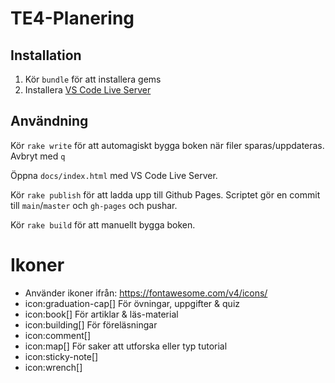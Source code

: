 # TE4-Planering
## Installation

1. Kör `bundle` för att installera gems
2. Installera [VS Code Live Server](https://marketplace.visualstudio.com/items?itemName=ritwickdey.LiveServer)

## Användning

Kör `rake write` för att automagiskt bygga boken när filer sparas/uppdateras. Avbryt med `q`

Öppna `docs/index.html` med VS Code Live Server.

Kör `rake publish` för att ladda upp till Github Pages. Scriptet gör en commit till `main`/`master` och `gh-pages` och pushar.

Kör `rake build` för att manuellt bygga boken.

# Ikoner 
 * Använder ikoner ifrån: https://fontawesome.com/v4/icons/ 
 * icon:graduation-cap[] För övningar, uppgifter & quiz
 * icon:book[] För artiklar & läs-material
 * icon:building[] För föreläsningar
 * icon:comment[]
 * icon:map[] För saker att utforska eller typ tutorial
 * icon:sticky-note[]
 * icon:wrench[]
